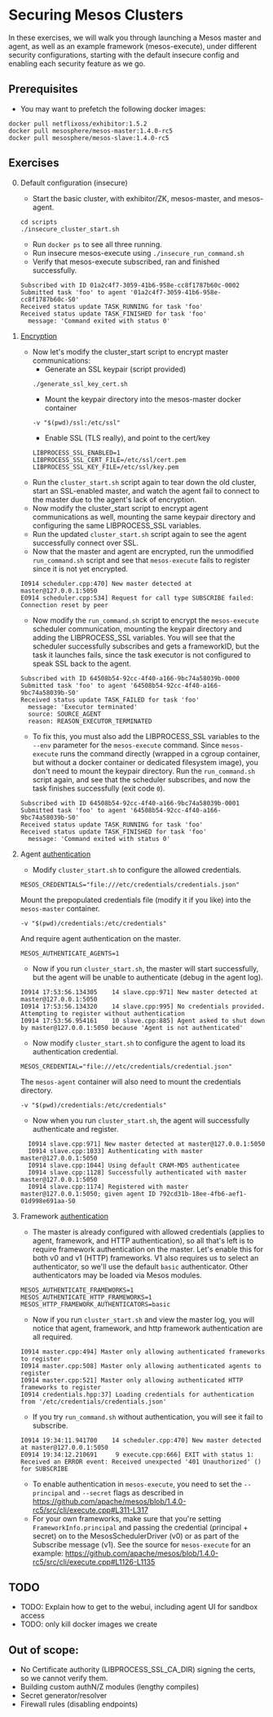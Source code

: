 # Securing Mesos Clusters

In these exercises, we will walk you through launching a Mesos master and agent, as well as an example framework (mesos-execute), under different security configurations, starting with the default insecure config and enabling each security feature as we go.

## Prerequisites

- You may want to prefetch the following docker images:
```
docker pull netflixoss/exhibitor:1.5.2
docker pull mesosphere/mesos-master:1.4.0-rc5
docker pull mesosphere/mesos-slave:1.4.0-rc5
```

## Exercises

0. Default configuration (insecure)

   - Start the basic cluster, with exhibitor/ZK, mesos-master, and mesos-agent.
   ```
   cd scripts
   ./insecure_cluster_start.sh
   ```
   - Run `docker ps` to see all three running.
   - Run insecure mesos-execute using `./insecure_run_command.sh`
   - Verify that mesos-execute subscribed, ran and finished successfully.
   ```
   Subscribed with ID 01a2c4f7-3059-41b6-958e-cc8f1787b60c-0002
   Submitted task 'foo' to agent '01a2c4f7-3059-41b6-958e-cc8f1787b60c-S0'
   Received status update TASK_RUNNING for task 'foo'
   Received status update TASK_FINISHED for task 'foo'
     message: 'Command exited with status 0'
   ```

1. [Encryption](https://mesos.apache.org/documentation/latest/ssl/)

   - Now let's modify the cluster_start script to encrypt master communications:
     - Generate an SSL keypair (script provided)
     ```
     ./generate_ssl_key_cert.sh
     ```
     - Mount the keypair directory into the mesos-master docker container
     ```
     -v "$(pwd)/ssl:/etc/ssl"
     ```
     - Enable SSL (TLS really), and point to the cert/key
     ```
     LIBPROCESS_SSL_ENABLED=1
     LIBPROCESS_SSL_CERT_FILE=/etc/ssl/cert.pem
     LIBPROCESS_SSL_KEY_FILE=/etc/ssl/key.pem
     ```
   - Run the `cluster_start.sh` script again to tear down the old cluster, start an SSL-enabled master, and watch the agent fail to connect to the master due to the agent's lack of encryption.
   - Now modify the cluster_start script to encrypt agent communications as well, mounting the same keypair directory and configuring the same LIBPROCESS_SSL variables.
   - Run the updated `cluster_start.sh` script again to see the agent successfully connect over SSL.
   - Now that the master and agent are encrypted, run the unmodified `run_command.sh` script and see that `mesos-execute` fails to register since it is not yet encrypted.
   ```
   I0914 scheduler.cpp:470] New master detected at master@127.0.0.1:5050
   E0914 scheduler.cpp:534] Request for call type SUBSCRIBE failed: Connection reset by peer
   ```
   - Now modify the `run_command.sh` script to encrypt the `mesos-execute` scheduler communication, mounting the keypair directory and adding the LIBPROCESS_SSL variables.
   You will see that the scheduler successfully subscribes and gets a frameworkID, but the task it launches fails, since the task executor is not configured to speak SSL back to the agent.
   ```
   Subscribed with ID 64508b54-92cc-4f40-a166-9bc74a58039b-0000
   Submitted task 'foo' to agent '64508b54-92cc-4f40-a166-9bc74a58039b-S0'
   Received status update TASK_FAILED for task 'foo'
     message: 'Executor terminated'
     source: SOURCE_AGENT
     reason: REASON_EXECUTOR_TERMINATED
   ```

   - To fix this, you must also add the LIBPROCESS_SSL variables to the `--env` parameter for the `mesos-execute` command. 
   Since `mesos-execute` runs the command directly (wrapped in a cgroup container, but without a docker container or dedicated filesystem image), you don't need to mount the keypair directory.
   Run the `run_command.sh` script again, and see that the scheduler subscribes, and now the task finishes successfully (exit code `0`).
   ```
   Subscribed with ID 64508b54-92cc-4f40-a166-9bc74a58039b-0001
   Submitted task 'foo' to agent '64508b54-92cc-4f40-a166-9bc74a58039b-S0'
   Received status update TASK_RUNNING for task 'foo'
   Received status update TASK_FINISHED for task 'foo'
     message: 'Command exited with status 0'
   ```

1. Agent [authentication](https://mesos.apache.org/documentation/latest/authentication/)

   - Modify `cluster_start.sh` to configure the allowed credentials.
   ```
   MESOS_CREDENTIALS="file:///etc/credentials/credentials.json"
   ```
   Mount the prepopulated credentials file (modify it if you like) into the `mesos-master` container.
   ```
   -v "$(pwd)/credentials:/etc/credentials"
   ```
   And require agent authentication on the master.
   ```
   MESOS_AUTHENTICATE_AGENTS=1
   ```
   - Now if you run `cluster_start.sh`, the master will start successfully, but the agent will be unable to authenticate (debug in the agent log).
   ```
   I0914 17:53:56.134305    14 slave.cpp:971] New master detected at master@127.0.0.1:5050
   I0914 17:53:56.134320    14 slave.cpp:995] No credentials provided. Attempting to register without authentication
   I0914 17:53:56.954161    10 slave.cpp:885] Agent asked to shut down by master@127.0.0.1:5050 because 'Agent is not authenticated'
   ```
   - Now modify `cluster_start.sh` to configure the agent to load its authentication credential.
   ```
   MESOS_CREDENTIAL="file:///etc/credentials/credential.json"
   ```
   The `mesos-agent` container will also need to mount the credentials directory.
   ```
   -v "$(pwd)/credentials:/etc/credentials"
   ```
   - Now when you run `cluster_start.sh`, the agent will successfully authenticate and register.
   ```
	 I0914 slave.cpp:971] New master detected at master@127.0.0.1:5050
	 I0914 slave.cpp:1033] Authenticating with master master@127.0.0.1:5050
	 I0914 slave.cpp:1044] Using default CRAM-MD5 authenticatee
	 I0914 slave.cpp:1128] Successfully authenticated with master master@127.0.0.1:5050
	 I0914 slave.cpp:1174] Registered with master master@127.0.0.1:5050; given agent ID 792cd31b-18ee-4fb6-aef1-01d998e691aa-S0
   ```

1. Framework [authentication](https://mesos.apache.org/documentation/latest/authentication/)
   - The master is already configured with allowed credentials (applies to agent, framework, and HTTP authentication), so all that's left is to require framework authentication on the master. Let's enable this for both v0 and v1 (HTTP) frameworks. V1 also requires us to select an authenticator, so we'll use the default `basic` authenticator. Other authenticators may be loaded via Mesos modules.
   ```
   MESOS_AUTHENTICATE_FRAMEWORKS=1
   MESOS_AUTHENTICATE_HTTP_FRAMEWORKS=1
   MESOS_HTTP_FRAMEWORK_AUTHENTICATORS=basic
   ```
   - Now if you run `cluster_start.sh` and view the master log, you will notice that agent, framework, and http framework authentication are all required.
   ```
   I0914 master.cpp:494] Master only allowing authenticated frameworks to register
   I0914 master.cpp:508] Master only allowing authenticated agents to register
   I0914 master.cpp:521] Master only allowing authenticated HTTP frameworks to register
   I0914 credentials.hpp:37] Loading credentials for authentication from '/etc/credentials/credentials.json'
   ```
   - If you try `run_command.sh` without authentication, you will see it fail to subscribe.
   ```
   I0914 19:34:11.941700    14 scheduler.cpp:470] New master detected at master@127.0.0.1:5050
   E0914 19:34:12.210691     9 execute.cpp:666] EXIT with status 1: Received an ERROR event: Received unexpected '401 Unauthorized' () for SUBSCRIBE
   ```
   - To enable authentication in `mesos-execute`, you need to set the `--principal` and `--secret` flags as described in https://github.com/apache/mesos/blob/1.4.0-rc5/src/cli/execute.cpp#L311-L317
   - For your own frameworks, make sure that you're setting `FrameworkInfo.principal` and passing the credential (principal + secret) on to the MesosSchedulerDriver (v0) or as part of the Subscribe message (v1). See the source for `mesos-execute` for an example: https://github.com/apache/mesos/blob/1.4.0-rc5/src/cli/execute.cpp#L1126-L1135


<!---
1. Authorization

   ```
   MESOS_ACLS
   ```

1. HTTP authentication

   ```
   MESOS_AUTHENTICATE_HTTP_READWRITE={{ mesos_authenticate_http }}
   MESOS_AUTHENTICATE_HTTP_READONLY={{ mesos_authenticate_http }}
   ```
--->

## TODO
- TODO: Explain how to get to the webui, including agent UI for sandbox access
- TODO: only kill docker images we create

## Out of scope:
- No Certificate authority (LIBPROCESS_SSL_CA_DIR) signing the certs, so we cannot verify them.
- Building custom authN/Z modules (lengthy compiles)
- Secret generator/resolver
- Firewall rules (disabling endpoints)
